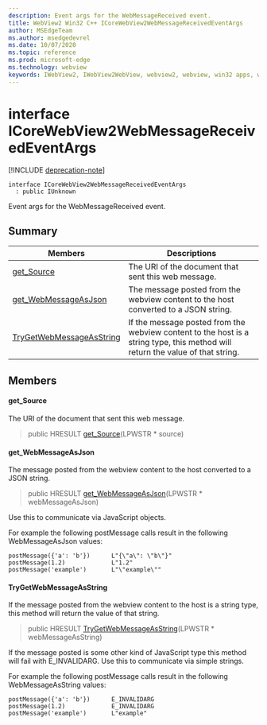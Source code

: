 ```yaml
---
description: Event args for the WebMessageReceived event.
title: WebView2 Win32 C++ ICoreWebView2WebMessageReceivedEventArgs
author: MSEdgeTeam
ms.author: msedgedevrel
ms.date: 10/07/2020
ms.topic: reference
ms.prod: microsoft-edge
ms.technology: webview
keywords: IWebView2, IWebView2WebView, webview2, webview, win32 apps, win32, edge, ICoreWebView2, ICoreWebView2Controller, browser control, edge html
---
```


# interface ICoreWebView2WebMessageReceivedEventArgs 

[!INCLUDE [deprecation-note](../includes/deprecation-note.md)]

```
interface ICoreWebView2WebMessageReceivedEventArgs
  : public IUnknown
```

Event args for the WebMessageReceived event.

## Summary

 Members                        | Descriptions
--------------------------------|---------------------------------------------
[get_Source](#get_source) | The URI of the document that sent this web message.
[get_WebMessageAsJson](#get_webmessageasjson) | The message posted from the webview content to the host converted to a JSON string.
[TryGetWebMessageAsString](#trygetwebmessageasstring) | If the message posted from the webview content to the host is a string type, this method will return the value of that string.

## Members

#### get_Source 

The URI of the document that sent this web message.

> public HRESULT [get_Source](#get_source)(LPWSTR * source)

#### get_WebMessageAsJson 

The message posted from the webview content to the host converted to a JSON string.

> public HRESULT [get_WebMessageAsJson](#get_webmessageasjson)(LPWSTR * webMessageAsJson)

Use this to communicate via JavaScript objects.

For example the following postMessage calls result in the following WebMessageAsJson values:

```
postMessage({'a': 'b'})      L"{\"a\": \"b\"}"
postMessage(1.2)             L"1.2"
postMessage('example')       L"\"example\""
```

#### TryGetWebMessageAsString 

If the message posted from the webview content to the host is a string type, this method will return the value of that string.

> public HRESULT [TryGetWebMessageAsString](#trygetwebmessageasstring)(LPWSTR * webMessageAsString)

If the message posted is some other kind of JavaScript type this method will fail with E_INVALIDARG. Use this to communicate via simple strings.

For example the following postMessage calls result in the following WebMessageAsString values:

```
postMessage({'a': 'b'})      E_INVALIDARG
postMessage(1.2)             E_INVALIDARG
postMessage('example')       L"example"
```

